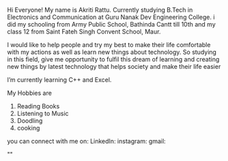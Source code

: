 Hi Everyone! My name is Akriti Rattu. Currently studying B.Tech in Electronics and Communication at Guru Nanak Dev Engineering College. i did my schooling from Army Public School, Bathinda Cantt till 10th and my class 12 from Saint Fateh Singh Convent School, Maur. 

I would like to help people and try my best to make their life comfortable with my actions as well as learn new things about technology. So studying in this field, give me opportunity to fulfil this dream of  learning and creating new things by  latest  technology that helps society and make their life easier


 I’m currently learning C++ and Excel. 
 
 My Hobbies are 
 1. Reading Books
 2. Listening to Music
 3. Doodling
 4. cooking

you can connect with me on:
LinkedIn: 
instagram:
gmail:

""


 
